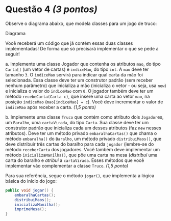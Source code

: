 # Questão 4 *(3 pontos)*

Observe o diagrama abaixo, que modela classes para um jogo de truco:

Diagrama

Você receberá um código que já contém essas duas classes implementadas! De forma que
só precisará implementar o que se pede a seguir!

a. Implemente uma classe Jogador que contenha os atributos `mao`, do tipo `Carta[]` (um vetor
de cartas) e `indiceMao`, do tipo `int`. A `mao` deve ter tamanho `3`. O `indiceMao` servirá para
indicar qual carta da mão foi selecionada. Essa classe deve ter um construtor padrão (sem
receber nenhum parâmetro) que inicializa a mão (inicializa o vetor - ou seja, usa `new`) 
e inicializa o valor do `indiceMao` com `0`. O jogador também deve ter um método `recebeCarta(Carta c)`, que
insere uma carta ao vetor `mao`, na posição `indiceMao` (`mao[indiceMao] = c`). 
Você deve incrementar o valor de `indiceMao` após receber a carta. *(1,5 ponto)*

b. Implemente uma classe `Truco` que contém como atributo dois `Jogador`es, um `Baralho`, 
uma `cartaVirada`, do tipo `Carta`. Sua classe deve ter um construtor padrão que inicializa
cada um desses atributos (faz `new` nesses atributos). Deve ter um método privado `embaralhaCartas()` que
chama o método `embaralha()` do `Baralho`, um método privado `distribuiMaos()`, que deve
distribuir três cartas do baralho para cada `jogador` (lembre-se do método `receberCarta`
dos jogadores. Você também deve implementar um método `inicializaManilha()`, que
põe uma carta na mesa (*distribui* uma carta do baralho e *atribui* a `cartaVirada`. Esses
métodos que você implementar vão complementar a classe `Truco`. *(1,5 ponto)*

Para sua referência, segue o método `jogar()`, que implementa a lógica básica do início do jogo:

```java
public void jogar() {
    embaralhaCartas();
    distribuiMaos();
    inicializaManilha();
    imprimeMesa();
}
```